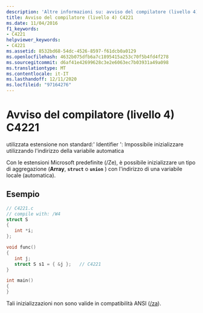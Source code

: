 ```yaml
---
description: 'Altre informazioni su: avviso del compilatore (livello 4) C4221'
title: Avviso del compilatore (livello 4) C4221
ms.date: 11/04/2016
f1_keywords:
- C4221
helpviewer_keywords:
- C4221
ms.assetid: 8532bd68-54dc-4526-8597-f61dcb0a0129
ms.openlocfilehash: 4632b075dfb6a7c1895415a253c70f5b4fd4f278
ms.sourcegitcommit: d6af41e42699628c3e2e6063ec7b03931a49a098
ms.translationtype: MT
ms.contentlocale: it-IT
ms.lasthandoff: 12/11/2020
ms.locfileid: "97164276"
---
```

# <a name="compiler-warning-level-4-c4221"></a>Avviso del compilatore (livello 4) C4221

utilizzata estensione non standard:' Identifier ': Impossibile inizializzare utilizzando l'indirizzo della variabile automatica

Con le estensioni Microsoft predefinite (/Ze), è possibile inizializzare un tipo di aggregazione (**Array**, **`struct`** o **`union`** ) con l'indirizzo di una variabile locale (automatica).

## <a name="example"></a>Esempio

```c
// C4221.c
// compile with: /W4
struct S
{
   int *i;
};

void func()
{
   int j;
   struct S s1 = { &j };   // C4221
}

int main()
{
}
```

Tali inizializzazioni non sono valide in compatibilità ANSI ([/za](../../build/reference/za-ze-disable-language-extensions.md)).
